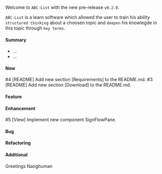 Welcome to `ABC-List` with the new pre-release `v0.2.0`.

`ABC-List` is a learn software which allowed the user to train his ability 
`structured thinking` about a choosen topic and `deepen` his knowlegde in this 
topic through `key terms`.



#### Summary
* ...
* ...



#### New
#4 [README] Add new section [Requirements] to the README.md.
#3 [README] Add new section [Download] to the README.md.



#### Feature



#### Enhancement
#5 [View] Implement new component SignFlowPane.



#### Bug



#### Refactoring



#### Additional



Greetings
Naoghuman



[//]: # (Issues which will be integrated in this release)



[//]: # (Links)

